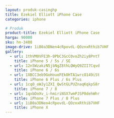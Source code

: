 ```yaml
---
layout: produk-casinghp
title: Ezekiel Elliott iPhone Case
categories: iphone

# Produk
product-title: Ezekiel Elliott iPhone Case
harga: 90000
sku: hn-3488
image-drive: 1iB0a3DNen4cRpovdL-QOznxRthib7VHF
gallery:
  - url: 1thVMOVFE3h-0PbC3GcC0voZh2iy8PntT
    title: iPhone 5 / 5s / SE
  - url: 12n5WzakzN5jbNgZ8thLQWyQ9ZII7Cqvd
    title: iPhone 6 / 6s
  - url: 1XBCC3eb9GoHouoFEkOHTA1wrcO149iSt
    title: iPhone 6 Plus / 6s Plus
  - url: 1cqO_oWJy1ZXI_QwStGLPUZnaqKqkpS8r
    title: iPhone 7 / 8
  - url: 1qxbDoXv_i-hmiriNSX7wmPJSP0dehWhr
    title: iPhone 7 Plus / 8 Plus
  - url: 1iB0a3DNen4cRpovdL-QOznxRthib7VHF
    title: iPhone X
---
```

